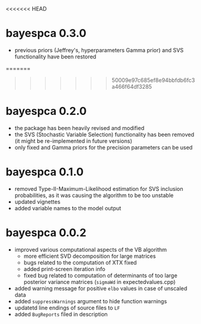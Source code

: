 <<<<<<< HEAD
# bayespca 0.3.0 
* previous priors (Jeffrey's, hyperparameters Gamma prior) and SVS functionality have been restored 

=======
>>>>>>> 50009e97c685ef8e94bbfdb6fc3a466f64df3285
# bayespca 0.2.0 
* the package has been heavily revised and modified
* the SVS (Stochastic Variable Selection) functionality has been removed  (it might be re-implemented in future versions) 
* only fixed and Gamma priors for the precision parameters can be used 

# bayespca 0.1.0
* removed Type-II-Maximum-Likelihood estimation for SVS inclusion probabilities, as it was causing the algorithm to be too unstable 
* updated vignettes 
* added variable names to the model output 


# bayespca 0.0.2
* improved various computational aspects of the VB algorithm
    * more efficient SVD decomposition for large matrices 
	* bugs related to the computation of XTX fixed 
	* added print-screen iteration info 
	* fixed bug related to computation of determinants of too large posterior variance matrices (```sigmaWd``` in expectedvalues.cpp)
* added warning message for positive ```elbo``` values in case of unscaled data 
* added ```suppressWarnings``` argument to hide function warnings 
* updatetd line endings of source files to ```LF```
* added ```BugReports``` filed in description 
	


